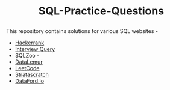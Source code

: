 # <p align = 'center'>SQL-Practice-Questions</p>
 This repository contains solutions for various SQL websites - 

 * [Hackerrank](https://www.hackerrank.com/domains/sql)
 * [Interview Query](https://www.interviewquery.com/questions?searchQuery=&searchQuestionTag=&searchCompany=&tags=SQL&tags=Pandas&tags=Database+Design&tags=Python&tags=R&tags=Algorithms&tags=ML+System+Design&tags=Machine+Learning&tags=Deep+Learning&tags=Product+Metrics&tags=Business+Case&tags=Analytics&tags=Marketing+Analytics&tags=A%2FB+Testing&tags=Statistics&tags=Probability&tags=Behavioral&ordering=Recommended&orderingDirection=ASC&pageSize=20&page=0)
 * SQLZoo - 
 * [DataLemur](https://datalemur.com/questions?category=SQL)
 * [LeetCode](https://leetcode.com/problemset/database/)
 * [Stratascratch](https://www.stratascratch.com/blog/categories/sql/)
 * [DataFord.io](https://dataford.io/sql)

